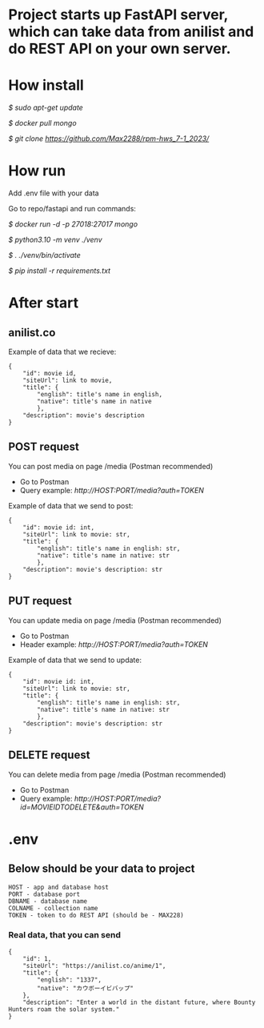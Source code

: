 # Project starts up FastAPI server, which can take data from anilist and do REST API on your own server.

# How install
_$ sudo apt-get update_

_$ docker pull mongo_

_$ git clone https://github.com/Max2288/rpm-hws_7-1_2023/_


# How run
Add .env file with your data

Go to repo/fastapi and run commands:

_$ docker run -d -p 27018:27017 mongo_

_$ python3.10 -m venv ./venv_

_$ . ./venv/bin/activate_

_$ pip install -r requirements.txt_

# After start


## anilist.co

Example of data that we recieve: 
    
    {
        "id": movie id,
        "siteUrl": link to movie,
        "title": {
            "english": title's name in english,
            "native": title's name in native
            },
        "description": movie's description
    }

## POST request

You can post media on page /media (Postman recommended)

* Go to Postman
* Query example: _http://HOST:PORT/media?auth=TOKEN_


Example of data that we send to post: 

    {
        "id": movie id: int,
        "siteUrl": link to movie: str,
        "title": {
            "english": title's name in english: str,
            "native": title's name in native: str
            },
        "description": movie's description: str
    }

## PUT request

You can update media on page /media (Postman recommended)

* Go to Postman
* Header example: _http://HOST:PORT/media?auth=TOKEN_


Example of data that we send to update: 

    {
        "id": movie id: int,
        "siteUrl": link to movie: str,
        "title": {
            "english": title's name in english: str,
            "native": title's name in native: str
            },
        "description": movie's description: str
    }

## DELETE request

You can delete media from page /media (Postman recommended)

* Go to Postman
* Query example: _http://HOST:PORT/media?id=MOVIEIDTODELETE&auth=TOKEN_


# .env
## Below should be your data to project
    HOST - app and database host
    PORT - database port
    DBNAME - database name
    COLNAME - collection name
    TOKEN - token to do REST API (should be - MAX228)

### Real data, that you can send
    {
        "id": 1,
        "siteUrl": "https://anilist.co/anime/1",
        "title": {
            "english": "1337",
            "native": "カウボーイビバップ"
        },
        "description": "Enter a world in the distant future, where Bounty Hunters roam the solar system."
    }
